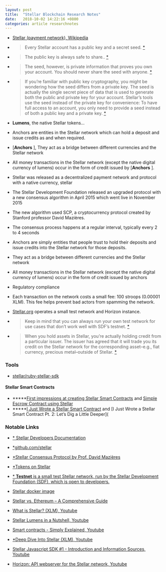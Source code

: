 ```yaml
---
layout: post
title:  "Stellar Blockchain Research Notes"
date:   2018-10-02 14:22:16 +0800
categories: article researchnotes
---
```


- [Stellar (payment network), Wikipedia](https://en.wikipedia.org/wiki/Stellar_(payment_network))
- > Every Stellar account has a public key and a secret seed. [*](https://www.stellar.org/developers/guides/get-started/create-account.html)

- > The public key is always safe to share.. [*](https://www.stellar.org/developers/guides/get-started/create-account.html)

- > The seed, however, is private information that proves you own your account. You should never share the seed with anyone. [*](https://www.stellar.org/developers/guides/get-started/create-account.html)

- > If you’re familiar with public key cryptography, you might be wondering how the seed differs from a private key. The seed is actually the single secret piece of data that is used to generate both the public and private key for your account. Stellar’s tools use the seed instead of the private key for convenience: To have full access to an account, you only need to provide a seed instead of both a public key and a private key. [*](https://www.stellar.org/developers/guides/get-started/create-account.html)

- **Lumens**, the native Stellar tokens...

- Anchors are entities in the Stellar network which can hold a deposit and issue credits as and when required.

- [**Anchors** ], They act as a bridge between different currencies and the Stellar network

- All money transactions in the Stellar network (except the native digital currency of lumens) occur in the form of credit issued by [**Anchors** ].

- Stellar was released as a decentralized payment network and protocol with a native currency, stellar

- The Stellar Development Foundation released an upgraded protocol with a new consensus algorithm in April 2015 which went live in November 2015

- The new algorithm used SCP, a cryptocurrency protocol created by Stanford professor David Mazières. 

- The consensus process happens at a regular interval, typically every 2 to 4 seconds

- Anchors are simply entities that people trust to hold their deposits and issue credits into the Stellar network for those deposits. 

- They act as a bridge between different currencies and the Stellar network

- All money transactions in the Stellar network (except the native digital currency of lumens) occur in the form of credit issued by anchors

- Regulatory compliance

- Each transaction on the network costs a small fee: 100 stroops (0.00001 XLM). This fee helps prevent bad actors from spamming the network.

- [Stellar.org](http://stellar.org/) operates a small test network and Horizon instance.

- > Keep in mind that you can always run your own test network for use cases that don’t work well with SDF’s testnet. [*](https://www.stellar.org/developers/guides/concepts/test-net.html)

- > When you hold assets in Stellar, you’re actually holding credit from a particular issuer. The issuer has agreed that it will trade you its credit on the Stellar network for the corresponding asset–e.g., fiat currency, precious metal–outside of Stellar. [*](https://www.stellar.org/developers/guides/concepts/assets.html#trustlines)







### Tools

- [stellar/ruby-stellar-sdk](https://github.com/stellar/ruby-stellar-sdk)



#### Stellar Smart Contracts

- *****[First impressions at creating Stellar Smart Contracts](https://medium.com/coinmonks/first-impressions-at-creating-stellar-smart-contracts-d51f18552bbc) and [Simple Escrow Contract using Stellar](https://medium.com/coinmonks/simple-escrow-contract-using-stellar-67aa799f7db)
- *****[I Just Wrote a Stellar Smart Contract](https://medium.com/@robdurst/i-just-wrote-a-stellar-smart-contract-7f54a391f5e1) and [I Just Wrote a Stellar Smart Contract Pt. 2: Let’s Dig a Little Deeper](



### Notable Links

- [* Stellar Developers Documentation](https://www.stellar.org/developers/)

- [*github.com/stellar](https://github.com/stellar)

- [*Stellar Consensus Protocol by Prof. David Mazières](https://www.stellar.org/papers/stellar-consensus-protocol.pdf)

- [*Tokens on Stellar](https://www.stellar.org/blog/tokens-on-stellar/)

- [* **Testnet** is a small test Stellar network, run by the Stellar Development Foundation (SDF), which is open to developers.](https://www.stellar.org/developers/guides/concepts/test-net.html)

- [Stellar docker image](https://hub.docker.com/r/stellar/quickstart/)

- [Stellar vs. Ethereum – A Comprehensive Guide](https://unblock.net/stellar-vs-ethereum/)

- [What is Stellar? (XLM), Youtube](https://www.youtube.com/watch?v=mB9UW7HK8pc/)

- [Stellar Lumens in a Nutshell, Youtube](https://www.youtube.com/watch?v=20gwXDQi55w)

- [Smart contracts - Simply Explained, Youtube](https://www.youtube.com/watch?v=ZE2HxTmxfrI)

- [*Deep Dive Into Stellar (XLM), Youtube](https://www.youtube.com/watch?v=o_w2MjEs4Ww)

- [Stellar Javascript SDK #1 - Introduction and Information Sources, Youtube](https://www.youtube.com/watch?v=bpiSYjrNDog)

- [Horizon: API webserver for the Stellar network, Youtube](https://www.youtube.com/watch?v=AtJ-f6Ih4A4)






